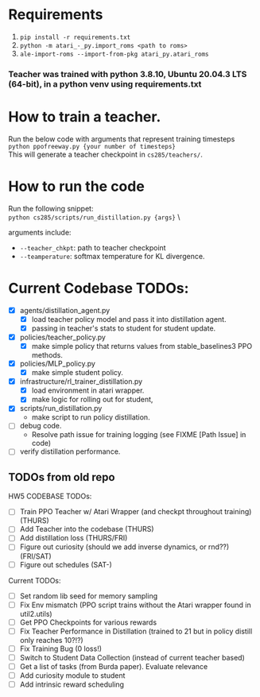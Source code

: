 # Requirements

1. `pip install -r requirements.txt`
2. `python -m atari_-_py.import_roms <path to roms>`
3. `ale-import-roms --import-from-pkg atari_py.atari_roms`

### Teacher was trained with python 3.8.10, Ubuntu 20.04.3 LTS (64-bit), in a python venv using requirements.txt

# How to train a teacher.
Run the below code with arguments that represent training timesteps \
`python ppofreeway.py {your number of timesteps}` \
This will generate a teacher checkpoint in `cs285/teachers/`.

# How to run the code
Run the following snippet: \
`python cs285/scripts/run_distillation.py {args}` \

arguments include:
- `--teacher_chkpt`: path to teacher checkpoint
- `--teamperature`: softmax temperature for KL divergence.


# Current Codebase TODOs:
- [x] agents/distillation_agent.py
    - [x] load teacher policy model and pass it into distillation agent.
    - [x] passing in teacher's stats to student for student update.
- [x] policies/teacher_policy.py
    - [x] make simple policy that returns values from stable_baselines3 PPO methods.
- [x] policies/MLP_policy.py
    - [x] make simple student policy.
- [x] infrastructure/rl_trainer_distillation.py
    - [x] load environment in atari wrapper.
    - [x] make logic for rolling out for student, 
- [x] scripts/run_distillation.py
    - make script to run policy distillation.
- [ ] debug code.
    - Resolve path issue for training logging (see FIXME [Path Issue] in code)
- [ ] verify distillation performance.

## TODOs from old repo
HW5 CODEBASE TODOs:
- [ ] Train PPO Teacher w/ Atari Wrapper (and checkpt throughout training) (THURS)
- [ ] Add Teacher into the codebase (THURS)
- [ ] Add distillation loss (THURS/FRI)
- [ ] Figure out curiosity (should we add inverse dynamics, or rnd??) (FRI/SAT)
- [ ] Figure out schedules (SAT-)

Current TODOs:
- [ ] Set random lib seed for memory sampling
- [ ] Fix Env mismatch (PPO script trains without the Atari wrapper found in util2.utils)
- [ ] Get PPO Checkpoints for various rewards
- [ ] Fix Teacher Performance in Distillation (trained to 21 but in policy distill only reaches 10?!?)
- [ ] Fix Training Bug (0 loss!)
- [ ] Switch to Student Data Collection (instead of current teacher based)
- [ ] Get a list of tasks (from Burda paper). Evaluate relevance
- [ ] Add curiosity module to student
- [ ] Add intrinsic reward scheduling